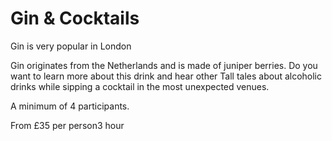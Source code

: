 # Gin & Cocktails

<span class="lead">Gin is very popular in London</span>

Gin originates from the Netherlands and is made of juniper berries. 
Do you want to learn more about this drink and hear other Tall tales 
about alcoholic drinks while sipping a cocktail in the most unexpected venues.

A minimum of 4 participants.

From <span class="price">£35 per person</span><span class="duration">3 hour</span>
